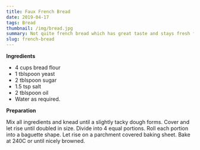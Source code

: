 ```yaml
---
title: Faux French Bread
date: 2019-04-17
tags: Bread
thumbnail: /img/bread.jpg
summary: Not quite french bread which has great taste and stays fresh for longer.
slug: french-bread
---
```


__Ingredients__

+ 4 cups bread flour
+ 1 tblspoon yeast
+ 2 tblspoon sugar
+ 1.5 tsp salt
+ 2 tblspoon oil
+ Water as required.

__Preparation__

Mix all ingredients and knead until a slightly tacky dough forms. Cover and let rise until doubled in size. Divide into 4 equal portions. Roll each portion into a baguette shape. Let rise on a parchment covered baking sheet. Bake at 240C or until nicely browned.
